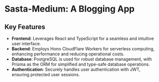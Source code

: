 # Sasta-Medium: A Blogging App

## Key Features

- **Frontend**: Leverages React and TypeScript for a seamless and intuitive user interface.
- **Backend**: Employs Hono CloudFlare Workers for serverless computing, enhancing performance and reducing operational costs.
- **Database**: PostgreSQL is used for robust database management, with Prisma as the ORM for simplified and type-safe database operations.
- **Authentication**: Securely handles user authentication with JWT, ensuring protected user sessions.
